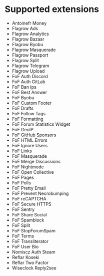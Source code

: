 # Supported extensions

- Antoinefr Money
- Flagrow Ads
- Flagrow Analytics
- Flagrow Bazaar
- Flagrow Byobu
- Flagrow Masquerade
- Flagrow Passport
- Flagrow Split
- Flagrow Telegram
- Flagrow Upload
- FoF Auth Discord
- FoF Auth GitLab
- FoF Ban Ips
- FoF Best Answer
- FoF Byobu
- FoF Custom Footer
- FoF Drafts
- FoF Follow Tags
- FoF Formatting
- FoF Forum Statistics Widget
- FoF GeoIP
- FoF GitHub Sponsors
- FoF HTML Errors
- FoF Ignore Users
- FoF Links
- FoF Masquerade
- FoF Merge Discussions
- FoF Nightmode
- FoF Open Collective
- FoF Pages
- FoF Polls
- FoF Pretty Email
- FoF Prevent Necrobumping
- FoF reCAPTCHA
- FoF Secure HTTPS
- FoF Sentry
- FoF Share Social
- FoF Spamblock
- FoF Split
- FoF StopForumSpam
- FoF Terms
- FoF Transliterator
- FoF User Bio
- Nomiscz Auth Steam
- Reflar Koseki
- Reflar Two Factor
- Wiseclock Reply2see
